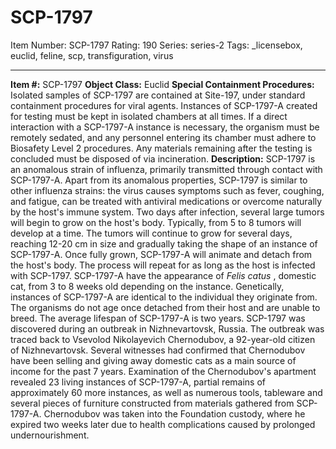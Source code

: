 # SCP-1797
Item Number: SCP-1797
Rating: 190
Series: series-2
Tags: _licensebox, euclid, feline, scp, transfiguration, virus

---

**Item #:** SCP-1797
**Object Class:** Euclid
**Special Containment Procedures:** Isolated samples of SCP-1797 are contained at Site-197, under standard containment procedures for viral agents.
Instances of SCP-1797-A created for testing must be kept in isolated chambers at all times. If a direct interaction with a SCP-1797-A instance is necessary, the organism must be remotely sedated, and any personnel entering its chamber must adhere to Biosafety Level 2 procedures. Any materials remaining after the testing is concluded must be disposed of via incineration.
**Description:** SCP-1797 is an anomalous strain of influenza, primarily transmitted through contact with SCP-1797-A. Apart from its anomalous properties, SCP-1797 is similar to other influenza strains: the virus causes symptoms such as fever, coughing, and fatigue, can be treated with antiviral medications or overcome naturally by the host's immune system.
Two days after infection, several large tumors will begin to grow on the host's body. Typically, from 5 to 8 tumors will develop at a time. The tumors will continue to grow for several days, reaching 12-20 cm in size and gradually taking the shape of an instance of SCP-1797-A. Once fully grown, SCP-1797-A will animate and detach from the host's body. The process will repeat for as long as the host is infected with SCP-1797.
SCP-1797-A have the appearance of _Felis catus_ , domestic cat, from 3 to 8 weeks old depending on the instance. Genetically, instances of SCP-1797-A are identical to the individual they originate from. The organisms do not age once detached from their host and are unable to breed. The average lifespan of SCP-1797-A is two years.
SCP-1797 was discovered during an outbreak in Nizhnevartovsk, Russia. The outbreak was traced back to Vsevolod Nikolayevich Chernodubov, a 92-year-old citizen of Nizhnevartovsk. Several witnesses had confirmed that Chernodubov have been selling and giving away domestic cats as a main source of income for the past 7 years. Examination of the Chernodubov's apartment revealed 23 living instances of SCP-1797-A, partial remains of approximately 60 more instances, as well as numerous tools, tableware and several pieces of furniture constructed from materials gathered from SCP-1797-A. Chernodubov was taken into the Foundation custody, where he expired two weeks later due to health complications caused by prolonged undernourishment.